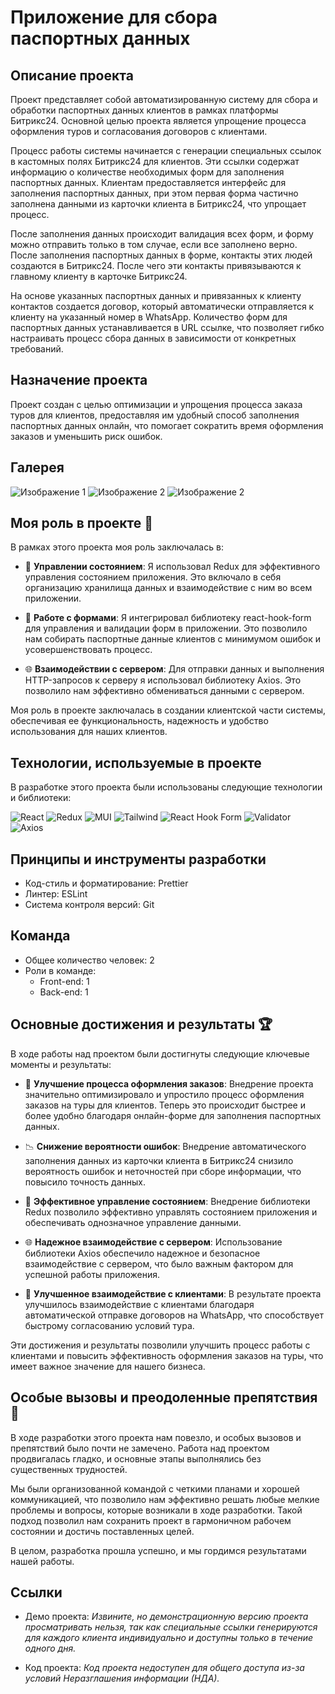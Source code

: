 # Приложение для сбора паспортных данных

## Описание проекта
Проект представляет собой автоматизированную систему для сбора и обработки паспортных данных клиентов в рамках платформы Битрикс24. Основной целью проекта является упрощение процесса оформления туров и согласования договоров с клиентами.

Процесс работы системы начинается с генерации специальных ссылок в кастомных полях Битрикс24 для клиентов. Эти ссылки содержат информацию о количестве необходимых форм для заполнения паспортных данных. Клиентам предоставляется интерфейс для заполнения паспортных данных, при этом первая форма частично заполнена данными из карточки клиента в Битрикс24, что упрощает процесс.

После заполнения данных происходит валидация всех форм, и форму можно отправить только в том случае, если все заполнено верно. После заполнения паспортных данных в форме, контакты этих людей создаются в Битрикс24. После чего эти контакты привязываются к главному клиенту в карточке Битрикс24.

На основе указанных паспортных данных и привязанных к клиенту контактов создается договор, который автоматически отправляется к клиенту на указанный номер в WhatsApp. Количество форм для паспортных данных устанавливается в URL ссылке, что позволяет гибко настраивать процесс сбора данных в зависимости от конкретных требований.

## Назначение проекта
Проект создан с целью оптимизации и упрощения процесса заказа туров для клиентов, предоставляя им удобный способ заполнения паспортных данных онлайн, что помогает сократить время оформления заказов и уменьшить риск ошибок.

## Галерея

![Изображение 1](https://github.com/BrepeX/collecting-passport-data/blob/main/screen.png)
![Изображение 2](https://github.com/BrepeX/collecting-passport-data/blob/main/screen%202.png)
![Изображение 2](https://github.com/BrepeX/collecting-passport-data/blob/main/screen%203.png)

## Моя роль в проекте 🚀

В рамках этого проекта моя роль заключалась в:

- 🔄 **Управлении состоянием**: Я использовал Redux для эффективного управления состоянием приложения. Это включало в себя организацию хранилища данных и взаимодействие с ним во всем приложении.

- 📝 **Работе с формами**: Я интегрировал библиотеку react-hook-form для управления и валидации форм в приложении. Это позволило нам собирать паспортные данные клиентов с минимумом ошибок и усовершенствовать процесс.

- 🌐 **Взаимодействии с сервером**: Для отправки данных и выполнения HTTP-запросов к серверу я использовал библиотеку Axios. Это позволило нам эффективно обмениваться данными с сервером.

Моя роль в проекте заключалась в создании клиентской части системы, обеспечивая ее функциональность, надежность и удобство использования для наших клиентов.


## Технологии, используемые в проекте
В разработке этого проекта были использованы следующие технологии и библиотеки:

<div align="left">

![React](https://img.shields.io/badge/-React-%23282C34?style=for-the-badge&logo=react)
![Redux](https://img.shields.io/badge/-Redux-%23764ABC?style=for-the-badge&logo=redux)
![MUI](https://img.shields.io/badge/-MUI-%230081CB?style=for-the-badge&logo=material-ui)
![Tailwind](https://img.shields.io/badge/-Tailwind-%2338B2AC?style=for-the-badge&logo=tailwind-css)
![React Hook Form](https://img.shields.io/badge/-React%20Hook%20Form-%2361DAFB?style=for-the-badge)
![Validator](https://img.shields.io/badge/-Validator-%23F7DF1E?style=for-the-badge)
![Axios](https://img.shields.io/badge/-Axios-%23D14836?style=for-the-badge&logo=axios)

</div>

## Принципы и инструменты разработки
- Код-стиль и форматирование: Prettier
- Линтер: ESLint 
- Система контроля версий: Git

## Команда
- Общее количество человек: 2
- Роли в команде:
  - Front-end: 1
  - Back-end: 1

## Основные достижения и результаты 🏆

В ходе работы над проектом были достигнуты следующие ключевые моменты и результаты:

- 🚀 **Улучшение процесса оформления заказов**: Внедрение проекта значительно оптимизировало и упростило процесс оформления заказов на туры для клиентов. Теперь это происходит быстрее и более удобно благодаря онлайн-форме для заполнения паспортных данных.

- 📉 **Снижение вероятности ошибок**: Внедрение автоматического заполнения данных из карточки клиента в Битрикс24 снизило вероятность ошибок и неточностей при сборе информации, что повысило точность данных.

- 🔄 **Эффективное управление состоянием**: Внедрение библиотеки Redux позволило эффективно управлять состоянием приложения и обеспечивать однозначное управление данными.

- 🌐 **Надежное взаимодействие с сервером**: Использование библиотеки Axios обеспечило надежное и безопасное взаимодействие с сервером, что было важным фактором для успешной работы приложения.

- 💼 **Улучшенное взаимодействие с клиентами**: В результате проекта улучшилось взаимодействие с клиентами благодаря автоматической отправке договоров на WhatsApp, что способствует быстрому согласованию условий тура.

Эти достижения и результаты позволили улучшить процесс работы с клиентами и повысить эффективность оформления заказов на туры, что имеет важное значение для нашего бизнеса.


## Особые вызовы и преодоленные препятствия 🧩

В ходе разработки этого проекта нам повезло, и особых вызовов и препятствий было почти не замечено. Работа над проектом продвигалась гладко, и основные этапы выполнялись без существенных трудностей.

Мы были организованной командой с четкими планами и хорошей коммуникацией, что позволило нам эффективно решать любые мелкие проблемы и вопросы, которые возникали в ходе разработки. Такой подход позволил нам сохранить проект в гармоничном рабочем состоянии и достичь поставленных целей.

В целом, разработка прошла успешно, и мы гордимся результатами нашей работы.


## Ссылки

- Демо проекта: *Извините, но демонстрационную версию проекта просматривать нельзя, так как специальные ссылки генерируются для каждого клиента индивидуально и доступны только в течение одного дня.*

- Код проекта: *Код проекта недоступен для общего доступа из-за условий Неразглашения информации (НДА).*
